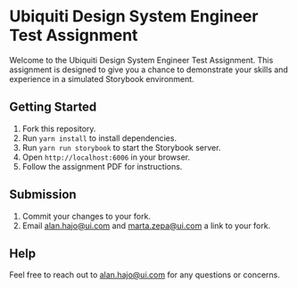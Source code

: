 # Ubiquiti Design System Engineer Test Assignment

Welcome to the Ubiquiti Design System Engineer Test Assignment. This assignment is designed to give you a chance to demonstrate your skills and experience in a simulated Storybook environment.

## Getting Started

1. Fork this repository.
2. Run `yarn install` to install dependencies.
3. Run `yarn run storybook` to start the Storybook server.
4. Open `http://localhost:6006` in your browser.
5. Follow the assignment PDF for instructions.

## Submission

1. Commit your changes to your fork.
2. Email alan.hajo@ui.com and marta.zepa@ui.com a link to your fork.

## Help

Feel free to reach out to alan.hajo@ui.com for any questions or concerns.
